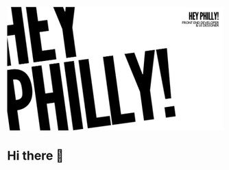 <img src="https://raw.githubusercontent.com/heyphilllie/heyphilllie/master/heyphilly_headerimage-github.png" alt="banner that says HEy Philly - front end developer & ui designer">


# Hi there 👋

<!--
**heyphilllie/heyphilllie** is a ✨ _special_ ✨ repository because its `README.md` (this file) appears on your GitHub profile.

Here are some ideas to get you started:

- 🔭 I’m currently working on ...
- 🌱 I’m currently learning ...
- 👯 I’m looking to collaborate on ...
- 🤔 I’m looking for help with ...
- 💬 Ask me about ...
- 📫 How to reach me: ...
- 😄 Pronouns: ...
- ⚡ Fun fact: ...
-->
